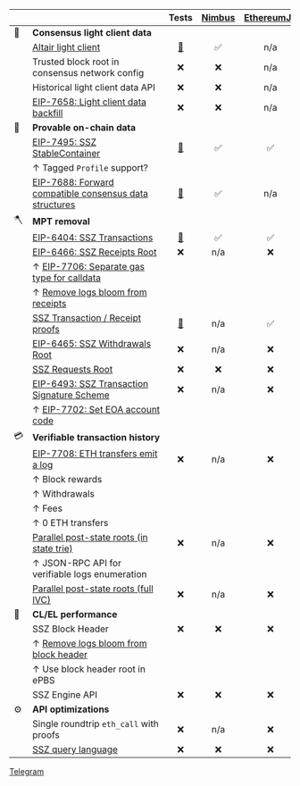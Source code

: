 | | | Tests | [Nimbus](https://github.com/status-im/nimbus-eth2) | [EthereumJS](https://github.com/ethereumjs/ethereumjs-monorepo) | [Devnet](./network_params_fusaka-light.yaml) | [Helios](https://github.com/a16z/helios) |
| - | - | :-: | :-: | :-: | :-: | :-: |
| 🐣 | **Consensus light client data**
|| [Altair light client](https://github.com/ethereum/consensus-specs/blob/dev/specs/altair/light-client/sync-protocol.md) | [🔗](https://github.com/ethereum/consensus-specs/tree/dev/tests/formats/light_client) | ✅ | n/a | ✅ | ✅ |
|| Trusted block root in consensus network config | ❌ | ❌ | n/a | ❌ | ❌ |
|| Historical light client data API | ❌  | ❌ | n/a | ❌ | ❌ |
|| [EIP-7658: Light client data backfill](https://eips.ethereum.org/EIPS/eip-7658) | ❌ | ❌ | n/a | ❌ | n/a |
| 🦒 | **Provable on-chain data**
|| [EIP-7495: SSZ StableContainer](https://eips.ethereum.org/EIPS/eip-7495) | [🔗](https://github.com/ethereum/consensus-specs/pull/3777) | ✅ | ✅ | ✅ | ❌ |
|| ↑ Tagged `Profile` support?
|| [EIP-7688: Forward compatible consensus data structures](https://eips.ethereum.org/EIPS/eip-7688) | [🔗](https://github.com/ethereum/consensus-specs/pull/3844) | ✅ | n/a | ✅ | ❌ |
| 🪓 | **MPT removal**
|| [EIP-6404: SSZ Transactions](https://eips.ethereum.org/EIPS/eip-6404) | [🔗](https://github.com/etan-status/latest_fork_tests/commit/eip-6404) | ✅ | ✅ | ✅ | ❌ |
|| [EIP-6466: SSZ Receipts Root](https://eips.ethereum.org/EIPS/eip-6466) | ❌ | n/a | ❌ | ❌ | ❌ |
|| ↑ [EIP-7706: Separate gas type for calldata](https://eips.ethereum.org/EIPS/eip-7706)
|| ↑ [Remove logs bloom from receipts](./el_receipt.md)
|| [SSZ Transaction / Receipt proofs](https://github.com/ethereum/EIPs/pull/8884) | [🔗](https://github.com/ethereum/EIPs/blob/737c2c2ec68715a07534318aa67a21bd907e81ec/EIPS/eip-%23%23%23%23.md#test-cases) | n/a | ✅ | ✅ | ❌ |
|| [EIP-6465: SSZ Withdrawals Root](https://eips.ethereum.org/EIPS/eip-6465) | ❌ | n/a | ❌ | ❌ | ❌ |
|| [SSZ Requests Root](https://eips.ethereum.org/EIPS/eip-7688) | ❌ | ❌ | ❌ | ❌ | ❌ |
|| [EIP-6493: SSZ Transaction Signature Scheme](https://eips.ethereum.org/EIPS/eip-6493) | ❌ | n/a | ❌ | ❌ | ❌ |
|| ↑ [EIP-7702: Set EOA account code](https://eips.ethereum.org/EIPS/eip-7702)
| 💳 | **<nobr>Verifiable transaction history</nobr>**
|| [EIP-7708: ETH transfers emit a log](https://eips.ethereum.org/EIPS/eip-7708) | ❌ | n/a | ❌ | ❌ | ❌ |
|| ↑ Block rewards
|| ↑ Withdrawals
|| ↑ Fees
|| ↑ 0 ETH transfers
|| [Parallel post-state roots (in state trie)](./el_logs.md) | ❌ | n/a | ❌ | ❌ | ❌ |
|| ↑ JSON-RPC API for verifiable logs enumeration
|| [Parallel post-state roots (full IVC)](https://notes.ethereum.org/@vbuterin/parallel_post_state_roots) | ❌ | n/a | ❌ | ❌ | ❌ |
| 🚀 | **CL/EL performance**
|| SSZ Block Header | ❌ | ❌ | ❌ | ❌ | ❌ |
|| ↑ [Remove logs bloom from block header](./el_block_hash.md)
|| ↑ Use block header root in ePBS
|| SSZ Engine API | ❌ | ❌ | ❌ | ❌ | n/a |
| ⚙️ | **API optimizations**
|| Single roundtrip `eth_call` with proofs | ❌ | n/a | ❌ | ❌ | ❌ |
|| [SSZ query language](https://hackmd.io/@etan-status/electra-lc#SSZ-query-language) | ❌ | ❌ | ❌ | ❌ | ❌ |

[Telegram](https://t.me/+ZJqjzyCQWB8xNzE0)
